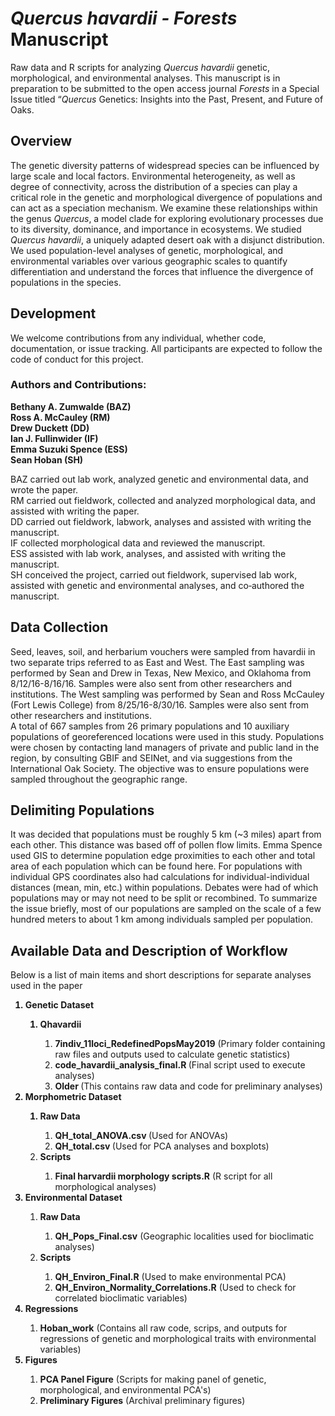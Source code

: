 <h1> <i>Quercus havardii - Forests</i> Manuscript </h1>

Raw data and R scripts for analyzing <i>Quercus havardii</i> genetic, morphological, and environmental analyses. 
This manuscript is in preparation to be submitted to the open access journal <i>Forests</i> in a Special Issue titled “<i>Quercus</i> Genetics: Insights into the Past, Present, and Future of Oaks.

<h2>Overview</h2>
The genetic diversity patterns of widespread species can be influenced by large scale and local factors. Environmental heterogeneity, as well as degree of connectivity, across the distribution of a species can play a critical role in the genetic and morphological divergence of populations and can act as a speciation mechanism. We examine these relationships within the genus <i>Quercus</i>, a model clade for exploring evolutionary processes due to its diversity, dominance, and importance in ecosystems. We studied <i>Quercus havardii</i>, a uniquely adapted desert oak with a disjunct distribution. We used population-level analyses of genetic, morphological, and environmental variables over various geographic scales to quantify differentiation and understand the forces that influence the divergence of populations in the species.


<h2>Development</h2>

We welcome contributions from any individual, whether code, documentation, or issue tracking.
All participants are expected to follow the code of conduct for this project.


<h3>Authors and Contributions:</h3>

<b>Bethany A. Zumwalde (BAZ) <br>
Ross A. McCauley (RM) <br>
Drew Duckett (DD) <br>
Ian J. Fullinwider (IF) <br>
Emma Suzuki Spence (ESS) <br>
Sean Hoban (SH)</b> <br>

BAZ carried out lab work, analyzed genetic and environmental data, and wrote the paper.  <br>
RM carried out fieldwork, collected and analyzed morphological data, and assisted with writing the paper.  <br>
DD carried out fieldwork, labwork, analyses and assisted with writing the manuscript.  <br>
IF collected morphological data and reviewed the manuscript.  <br>
ESS assisted with lab work, analyses, and assisted with writing the manuscript.  <br>
SH conceived the project, carried out fieldwork, supervised lab work, assisted with genetic and environmental analyses, and co‐authored the manuscript. <br>


<h2>Data Collection</h2>
Seed, leaves, soil, and herbarium vouchers were sampled from havardii in two separate trips referred to as East and West. The East sampling was performed by Sean and Drew in Texas, New Mexico, and Oklahoma from 8/12/16-8/16/16. Samples were also sent from other researchers and institutions. The West sampling was performed by Sean and Ross McCauley (Fort Lewis College) from 8/25/16-8/30/16. Samples were also sent from other researchers and institutions.
<br>
A total of 667 samples from 26 primary populations and 10 auxiliary populations of georeferenced locations were used in this study.   Populations were chosen by contacting land managers of private and public land in the region, by consulting GBIF and SEINet, and via suggestions from the International Oak Society.  The objective was to ensure populations were sampled throughout the geographic range. 

<h2> Delimiting Populations</h2>
It was decided that populations must be roughly 5 km (~3 miles) apart from each other.  This distance was based off of pollen flow limits.  Emma Spence used GIS to determine population edge proximities to each other and total area of each population which can be found here. For populations with individual GPS coordinates also had calculations for individual-individual distances (mean, min, etc.) within populations. Debates were had of which populations may or may not need to be split or recombined. To summarize the issue briefly, most of our populations are sampled on the scale of a few hundred meters to about 1 km among individuals sampled per population.



<h2>Available Data and Description of Workflow</h2>

Below is a list of main items and short descriptions for separate analyses used in the paper

<ol>
<b><li>Genetic Dataset</li></b>
  <ol>
    <b><li>Qhavardii</li></b>
      <ol>
         <b> <li>7indiv_11loci_RedefinedPopsMay2019</b> (Primary folder containing raw files and outputs used to calculate genetic statistics)</li>
         <b> <li>code_havardii_analysis_final.R </b>(Final script used to execute analyses) </li>
         <b> <li>Older </b>(This contains raw data and code for preliminary analyses)</li>
         </ol>
  </ol>
  </li>
<b><li>Morphometric Dataset</li></b>
  <ol>
      <b><li>Raw Data</li></b>
      <ol>
        <b> <li>QH_total_ANOVA.csv </b>(Used for ANOVAs)</li>
        <b> <li>QH_total.csv </b>(Used for PCA analyses and boxplots)</li>
         </ol>
     <b><li>Scripts</b></li>
         <ol>
        <b> <li>Final harvardii morphology scripts.R</b> (R script for all morphological analyses)</li>
         </ol>
  </ol>
  </li>
<b><li>Environmental Dataset</li></b>
  <ol>
    <b><li>Raw Data</b></li>
      <ol>
      <b>  <li>QH_Pops_Final.csv</b> (Geographic localities used for bioclimatic analyses)</li>
        </ol>
    <b><li>Scripts</b></li>
         <ol>
         <b><li>QH_Environ_Final.R</b> (Used to make environmental PCA)</li>
        <b> <li>QH_Environ_Normality_Correlations.R</b> (Used to check for correlated bioclimatic variables)</li>
         </ol>
  </ol>
  </li>
<b><li>Regressions</li></b>
  <ol>
    <b> <li>Hoban_work</b> (Contains all raw code, scrips, and outputs for regressions of genetic and morphological traits with environmental variables)</li>
  </ol>
  </li>
<b><li>Figures</li></b>
 <ol>
    <b><li>PCA Panel Figure</b> (Scripts for making panel of genetic, morphological, and environmental PCA's) </li>
    <b><li>Preliminary Figures</b> (Archival preliminary figures) </li>
         </ol>
</ol>
